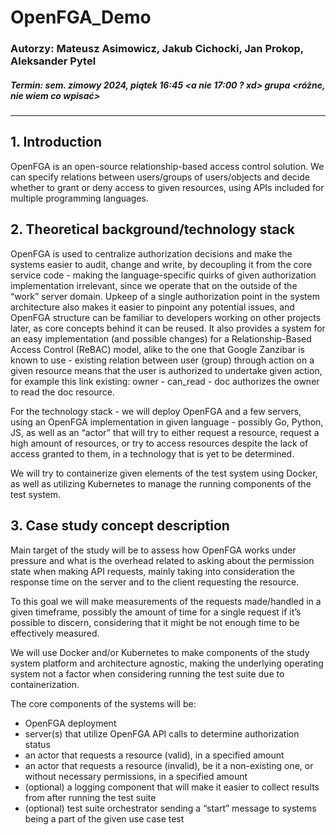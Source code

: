 # OpenFGA_Demo
### Autorzy: Mateusz Asimowicz, Jakub Cichocki, Jan Prokop, Aleksander Pytel 
##### Termin: sem. zimowy 2024, piątek 16:45 <a nie 17:00 ? xd>  grupa <różne, nie wiem co wpisać>

---

## 1. Introduction
OpenFGA is an open-source relationship-based access control solution. We can specify relations between users/groups of users/objects and decide whether to grant or deny access to given resources, using APIs included for multiple programming languages.

## 2. Theoretical background/technology stack
OpenFGA is used to centralize authorization decisions and make the systems easier to audit, change and write, by decoupling it from the core service code - making the language-specific quirks of given authorization implementation irrelevant, since we operate that on the outside of the “work” server domain. 
Upkeep of a single authorization point in the system architecture also makes it easier to pinpoint any potential issues, and OpenFGA structure can be familiar to developers working on other projects later, as core concepts behind it can be reused.
It also provides a system for an easy implementation (and possible changes) for a Relationship-Based Access Control (ReBAC) model, alike to the one that Google Zanzibar is known to use - existing relation between user (group) through action on a given resource means that the user is authorized to undertake given action, for example this link existing:
owner - can_read - doc
authorizes the owner to read the doc resource.

For the technology stack - we will deploy OpenFGA and a few servers, using an OpenFGA implementation in given language - possibly Go, Python, JS, as well as an “actor” that will try to either request a resource, request a high amount of resources, or try to access resources despite the lack of access granted to them, in a technology that is yet to be determined. 

We will try to containerize given elements of the test system using Docker, as well as utilizing Kubernetes to manage the running components of the test system.

## 3. Case study concept description

Main target of the study will be to assess how OpenFGA works under pressure and what is the overhead related to asking about the permission state when making API requests, mainly taking into consideration the response time on the server and to the client requesting the resource.

To this goal we will make measurements of the requests made/handled in a given timeframe, possibly the amount of time for a single request if it’s possible to discern, considering that it might be not enough time to be effectively measured.

We will use Docker and/or Kubernetes to make components of the study system platform and architecture agnostic, making the underlying operating system not a factor when considering running the test suite due to containerization.

The core components of the systems will be:
- OpenFGA deployment
- server(s) that utilize OpenFGA API calls to determine authorization status
- an actor that requests a resource (valid), in a specified amount
- an actor that requests a resource (invalid), be it a non-existing one, or without necessary permissions, in a specified amount
- (optional) a logging component that will make it easier to collect results from after running the test suite
- (optional) test suite orchestrator sending a “start” message to systems being a part of the given use case test
